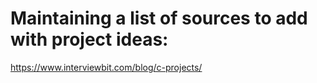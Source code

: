# Maintaining a list of sources to add with project ideas:
https://www.interviewbit.com/blog/c-projects/
